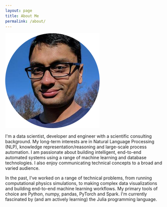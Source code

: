 ```yaml
---
layout: page
title: About Me
permalink: /about/
---
```


![](prao.png)


I'm a data scientist, developer and engineer with a scientific consulting background. My long-term interests are in Natural Language Processing (NLP), knowledge representation/reasoning and large-scale process automation. I am passionate about building intelligent, end-to-end automated systems using a range of machine learning and database technologies. I also enjoy communicating technical concepts to a broad and varied audience.

In the past, I've worked on a range of technical problems, from running computational physics simulations, to making complex data visualizations and building end-to-end machine learning workflows. My primary tools of choice are Python, numpy, pandas, PyTorch and Spark. I'm currently fascinated by (and am actively learning) the Julia programming language.